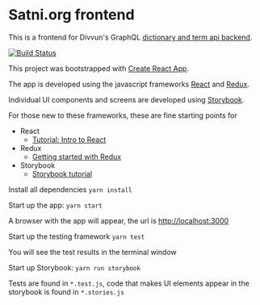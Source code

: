 # Satni.org frontend

This is a frontend for Divvun's GraphQL [dictionary and term api backend](https://github.com/divvun/satni-backend).

[![Build Status](https://travis-ci.org/divvun/satni-frontend.svg?branch=master)](https://travis-ci.org/divvun/satni-frontend)

This project was bootstrapped with [Create React App](https://github.com/facebookincubator/create-react-app).

The app is developed using the javascript frameworks [React](https://reactjs.org/) and [Redux](https://redux.js.org/).

Individual UI components and screens are developed using [Storybook](https://storybook.js.org).

For those new to these frameworks, these are fine starting points for

- React
  - [Tutorial: Intro to React](https://reactjs.org/tutorial/tutorial.html)
- Redux
  - [Getting started with Redux](https://egghead.io/series/getting-started-with-redux)
- Storybook
  - [Storybook tutorial](https://www.learnstorybook.com/)

Install all dependencies
`yarn install`

Start up the app:
`yarn start`

A browser with the app will appear, the url is <http://localhost:3000>

Start up the testing framework
`yarn test`

You will see the test results in the terminal window

Start up Storybook:
`yarn run storybook`

Tests are found in `*.test.js`, code that makes UI elements appear in the
storybook is found in `*.stories.js`
